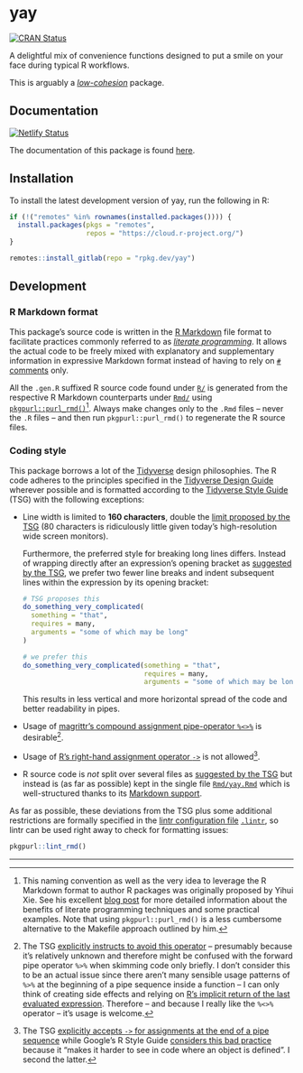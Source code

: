 # yay

<a href="https://cran.r-project.org/package=yay" class="pkgdown-release"><img src="https://r-pkg.org/badges/version/yay" alt="CRAN Status" /></a>

A delightful mix of convenience functions designed to put a smile on your face during typical R workflows.

This is arguably a [*low-cohesion*](https://en.wikipedia.org/wiki/Cohesion_(computer_science)) package.

## Documentation

[![Netlify Status](https://api.netlify.com/api/v1/badges/d6148c7f-0c73-4b79-9c8d-54a5a25e98f9/deploy-status)](https://app.netlify.com/sites/yay-rpkg-dev/deploys)

The documentation of this package is found [here](https://yay.rpkg.dev).

## Installation

To install the latest development version of yay, run the following in R:

``` r
if (!("remotes" %in% rownames(installed.packages()))) {
  install.packages(pkgs = "remotes",
                   repos = "https://cloud.r-project.org/")
}

remotes::install_gitlab(repo = "rpkg.dev/yay")
```

## Development

### R Markdown format

This package’s source code is written in the [R Markdown](https://rmarkdown.rstudio.com/) file format to facilitate practices commonly referred to as [*literate programming*](https://en.wikipedia.org/wiki/Literate_programming). It allows the actual code to be freely mixed with explanatory and supplementary information in expressive Markdown format instead of having to rely on [`#` comments](https://cran.r-project.org/doc/manuals/r-release/R-lang.html#Comments) only.

All the `.gen.R` suffixed R source code found under [`R/`](https://gitlab.com/rpkg.dev/yay/-/tree/master/R/) is generated from the respective R Markdown counterparts under [`Rmd/`](https://gitlab.com/rpkg.dev/yay/-/tree/master/Rmd/) using [`pkgpurl::purl_rmd()`](https://pkgpurl.rpkg.dev/dev/reference/purl_rmd.html)[^1]. Always make changes only to the `.Rmd` files – never the `.R` files – and then run `pkgpurl::purl_rmd()` to regenerate the R source files.

### Coding style

This package borrows a lot of the [Tidyverse](https://www.tidyverse.org/) design philosophies. The R code adheres to the principles specified in the [Tidyverse Design Guide](https://principles.tidyverse.org/) wherever possible and is formatted according to the [Tidyverse Style Guide](https://style.tidyverse.org/) (TSG) with the following exceptions:

-   Line width is limited to **160 characters**, double the [limit proposed by the TSG](https://style.tidyverse.org/syntax.html#long-lines) (80 characters is ridiculously little given today’s high-resolution wide screen monitors).

    Furthermore, the preferred style for breaking long lines differs. Instead of wrapping directly after an expression’s opening bracket as [suggested by the TSG](https://style.tidyverse.org/syntax.html#long-lines), we prefer two fewer line breaks and indent subsequent lines within the expression by its opening bracket:

    ``` r
    # TSG proposes this
    do_something_very_complicated(
      something = "that",
      requires = many,
      arguments = "some of which may be long"
    )

    # we prefer this
    do_something_very_complicated(something = "that",
                                  requires = many,
                                  arguments = "some of which may be long")
    ```

    This results in less vertical and more horizontal spread of the code and better readability in pipes.

-   Usage of [magrittr’s compound assignment pipe-operator `%<>%`](https://magrittr.tidyverse.org/reference/compound.html) is desirable[^2].

-   Usage of [R’s right-hand assignment operator `->`](https://rdrr.io/r/base/assignOps.html) is not allowed[^3].

-   R source code is *not* split over several files as [suggested by the TSG](https://style.tidyverse.org/package-files.html) but instead is (as far as possible) kept in the single file [`Rmd/yay.Rmd`](Rmd/yay.Rmd) which is well-structured thanks to its [Markdown support](#r-markdown-format).

As far as possible, these deviations from the TSG plus some additional restrictions are formally specified in the [lintr configuration file](https://github.com/jimhester/lintr#project-configuration) [`.lintr`](.lintr), so lintr can be used right away to check for formatting issues:

``` r
pkgpurl::lint_rmd()
```

---

[^1]: This naming convention as well as the very idea to leverage the R Markdown format to author R packages was originally proposed by Yihui Xie. See his excellent [blog post](https://yihui.name/rlp/) for more detailed information about the benefits of literate programming techniques and some practical examples. Note that using `pkgpurl::purl_rmd()` is a less cumbersome alternative to the Makefile approach outlined by him.

[^2]: The TSG [explicitly instructs to avoid this operator](https://style.tidyverse.org/pipes.html#assignment-2) – presumably because it’s relatively unknown and therefore might be confused with the forward pipe operator `%>%` when skimming code only briefly. I don’t consider this to be an actual issue since there aren’t many sensible usage patterns of `%>%` at the beginning of a pipe sequence inside a function – I can only think of creating side effects and relying on [R’s implicit return of the last evaluated expression](https://rdrr.io/r/base/function.html). Therefore – and because I really like the `%<>%` operator – it’s usage is welcome.

[^3]: The TSG [explicitly accepts `->` for assignments at the end of a pipe sequence](https://style.tidyverse.org/pipes.html#assignment-2) while Google’s R Style Guide [considers this bad practice](https://google.github.io/styleguide/Rguide.html#right-hand-assignment) because it “makes it harder to see in code where an object is defined”. I second the latter.

